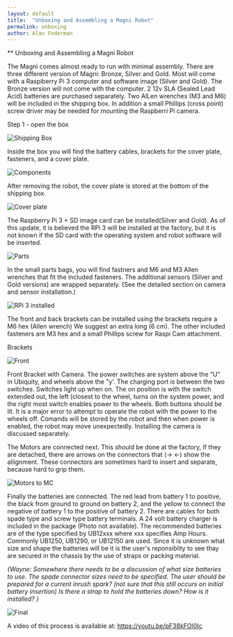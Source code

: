 ```yaml
---
layout: default
title:  "Unboxing and Assembling a Magni Robot"
permalink: unboxing
author: Alan Federman
---
```

** Unboxing and Assembling a Magni Robot

The Magni comes almost ready to run with minimal assembly. There are three different version of Magni: Bronze, Silver and Gold. Most will come with a Raspiberry Pi 3 computer and software image (Silver and Gold). The Bronze version will not come with the computer. 2 12v SLA (Sealed Lead Acid) batteries are purchased separately. Two AlLen wrenches (M3 and M6) will be included in the shipping box. In addition a small Phillips (cross point) screw driver may be needed for mounting the Raspberri Pi camera.


Step 1 - open the box


 ![Shipping Box](unb1.JPG)
 
 Inside the box you will find the battery cables, brackets for the cover plate, fasteners, and a cover plate.
 
 
 ![Components](unb2.JPG)
 
 After removing the robot, the cover plate is stored at the bottom of the shipping box.
 
 ![Cover plate](unb4.JPG)
 
 The Raspberry Pi 3 + SD image card can be installed(Silver and Gold). As of this update, it is believed the RPi 3 will be installed at the factory, but it is not known if the SD card with the operating system and robot software will be inserted.
 
 ![Parts](unbparts.JPG)
 
  In the small parts bags, you will find fastners and M6 and M3 Allen wrenches that fit the included fasteners. The additional sensors (Silver and Gold versions) are wrapped separately. (See the detailed section on camera and sensor installation.)
 
 ![RPi 3 installed](unb7.JPG)
 
 The front and back brackets can be installed using the brackets require a M6 hex (Allen wrench) We suggest an extra long (6 cm). The other included fasteners are M3 hex and a small Phillips screw for Raspi Cam attachment.

 
Brackets

![Front](camfront.jpg)

Front Bracket with Camera.  The power switches are system above the "U" in Ubiquity, and wheels above the "y'. The charging port is between the two switches. Switches light up when on. The on position is with the switch extended out, the left (closest to the wheel, turns on the system power, and the right most switch enables power to the wheels. Both buttons should be lit. It is a major error to attempt to operate the robot with the power to the wheels off. Comands will be stored by the robot and then when power is enabled, the robot may move unexpectedly. Installing the camera is discussed separately.

The Motors are connected next. This should be done at the factory, If they are detached, there are arrows on the connectors that (-> <-) show the allignment. These connectors are sometimes hard to insert and separate, because hard to grip them. 


![Motors to MC](unb5.JPG)  

Finally the batteries are connected. The red lead from battery 1 to positive, the black from ground to ground on battery 2, and the yellow to connect the negative of battery 1 to the positive of battery 2. There are cables for both spade type and screw type battery terminals. A 24 volt battery charger is included in the package (Photo not available). The recommended batteries are of the type specified by UB12xxx  where xxx specifies Amp Hours.  Commonly UB1250, UB1290, or UB12150 are used.
Since it is unknown what size and shape the batteries will be it is the user's reponsiblity to see thay are secured in the chassis by the use of straps or packing material.

*{Wayne: Somewhere there needs to be a discussion of what size batteries to use.  The spade connector sizes need
to be specified.  The user should be prepared for a current inrush spark? (not sure that this still occurs on initial battery insertion)  Is there a strap to hold the batteries down?  How is it installed? }*

![Final](unb-bat.JPG)

A video of this process is available at:  https://youtu.be/pF38kFOl0Ic

